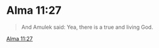 # Alma 11:27

> And Amulek said: Yea, there is a true and living God.

[Alma 11:27](https://www.churchofjesuschrist.org/study/scriptures/bofm/alma/11?lang=eng&id=p27#p27)


